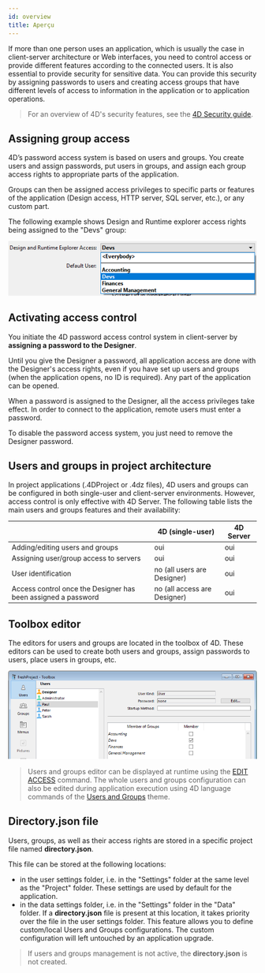 ```yaml
---
id: overview
title: Aperçu
---
```


If more than one person uses an application, which is usually the case in client-server architecture or Web interfaces, you need to control access or provide different features according to the connected users. It is also essential to provide security for sensitive data. You can provide this security by assigning passwords to users and creating access groups that have different levels of access to information in the application or to application operations.

> For an overview of 4D's security features, see the [4D Security guide](https://blog.4d.com/4d-security-guide/).





## Assigning group access

4D’s password access system is based on users and groups. You create users and assign passwords, put users in groups, and assign each group access rights to appropriate parts of the application.

Groups can then be assigned access privileges to specific parts or features of the application (Design access, HTTP server, SQL server, etc.), or any custom part.

The following example shows Design and Runtime explorer access rights being assigned to the "Devs" group:

![](assets/en/Users/Access1.png)



## Activating access control

You initiate the 4D password access control system in client-server by **assigning a password to the Designer**.

Until you give the Designer a password, all application access are done with the Designer's access rights, even if you have set up users and groups (when the application opens, no ID is required). Any part of the application can be opened.

When a password is assigned to the Designer, all the access privileges take effect. In order to connect to the application, remote users must enter a password.

To disable the password access system, you just need to remove the Designer password.


## Users and groups in project architecture

In project applications (.4DProject or .4dz files), 4D users and groups can be configured in both single-user and client-server environments. However, access control is only effective with 4D Server. The following table lists the main users and groups features and their availability:

|                                                               | 4D (single-user)             | 4D Server |
| ------------------------------------------------------------- | ---------------------------- | --------- |
| Adding/editing users and groups                               | oui                          | oui       |
| Assigning user/group access to servers                        | oui                          | oui       |
| User identification                                           | no (all users are Designer)  | oui       |
| Access control once the Designer has been assigned a password | no (all access are Designer) | oui       |





## Toolbox editor

The editors for users and groups are located in the toolbox of 4D. These editors can be used to create both users and groups, assign passwords to users, place users in groups, etc.

![](assets/en/Users/editor.png)

> Users and groups editor can be displayed at runtime using the [EDIT ACCESS](https://doc.4d.com/4Dv18/4D/18/EDIT-ACCESS.301-4504687.en.html) command. The whole users and groups configuration can also be edited during application execution using 4D language commands of the [Users and Groups](https://doc.4d.com/4Dv18R3/4D/18-R3/Users-and-Groups.201-4900438.en.html) theme.



## Directory.json file

Users, groups, as well as their access rights are stored in a specific project file named **directory.json**.

This file can be stored at the following locations:

- in the user settings folder, i.e. in the "Settings" folder at the same level as the "Project" folder. These settings are used by default for the application.
- in the data settings folder,  i.e. in the "Settings" folder in the "Data" folder. If a **directory.json** file is present at this location, it takes priority over the file in the user settings folder. This feature allows you to define custom/local Users and Groups configurations. The custom configuration will left untouched by an application upgrade.

> If users and groups management is not active, the **directory.json** is not created.

